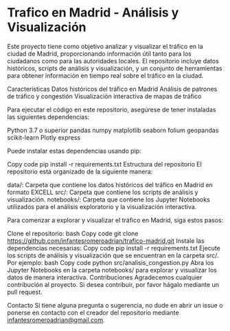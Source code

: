 # Trafico en Madrid - Análisis y Visualización
Este proyecto tiene como objetivo analizar y visualizar el tráfico en la ciudad de Madrid, proporcionando información útil tanto para los ciudadanos como para las autoridades locales. El repositorio incluye datos históricos, scripts de análisis y visualización, y un conjunto de herramientas para obtener información en tiempo real sobre el tráfico en la ciudad.

Características
Datos históricos del tráfico en Madrid
Análisis de patrones de tráfico y congestión
Visualización interactiva de mapas de tráfico


Para ejecutar el código en este repositorio, asegúrese de tener instaladas las siguientes dependencias:

Python 3.7 o superior
pandas
numpy
matplotlib
seaborn
folium
geopandas
scikit-learn
Plotly express

Puede instalar estas dependencias usando pip:

Copy code
pip install -r requirements.txt
Estructura del repositorio
El repositorio está organizado de la siguiente manera:

data/: Carpeta que contiene los datos históricos del tráfico en Madrid en formato EXCELL
src/: Carpeta que contiene los scripts de análisis y visualización.
notebooks/: Carpeta que contiene los Jupyter Notebooks utilizados para el análisis exploratorio y la visualización interactiva.


Para comenzar a explorar y visualizar el tráfico en Madrid, siga estos pasos:

Clone el repositorio:
bash
Copy code
git clone https://github.com/infantesromeroadrian/trafico-madrid.git
Instale las dependencias necesarias:
Copy code
pip install -r requirements.txt
Ejecute los scripts de análisis y visualización que se encuentran en la carpeta src/. Por ejemplo:
bash
Copy code
python src/analisis_congestion.py
Abra los Jupyter Notebooks en la carpeta notebooks/ para explorar y visualizar los datos de manera interactiva.
Contribuciones
Agradecemos cualquier contribución al proyecto. Si desea contribuir, por favor hágalo mediante un pull request.


Contacto
Si tiene alguna pregunta o sugerencia, no dude en abrir un issue o ponerse en contacto con el creador del repositorio mediante infantesromeroadrian@gmail.com.

